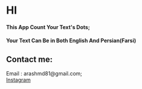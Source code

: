 <h1>
HI 
</h1>
<h4>
This App Count Your Text's Dots;
</h4>
<h4>
Your Text Can Be in Both English And Persian(Farsi)
</h4>


<h2>Contact me:</h2>
Email  : arashmd81@gmail.com;<br>
<a href="https://www.instagram.com/__r.ash__">Instagram</a>
